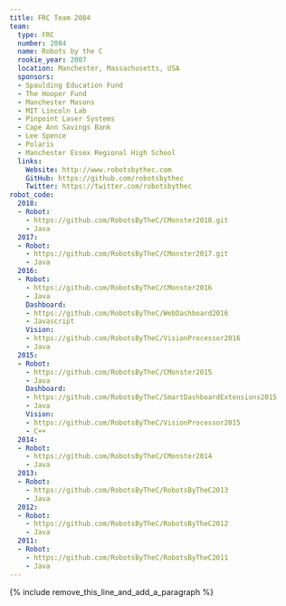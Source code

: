 ```yaml
---
title: FRC Team 2084
team:
  type: FRC
  number: 2084
  name: Robots by the C
  rookie_year: 2007
  location: Manchester, Massachusetts, USA
  sponsors:
  - Spaulding Education Fund
  - The Hooper Fund
  - Manchester Masons
  - MIT Lincoln Lab
  - Pinpoint Laser Systems
  - Cape Ann Savings Bank
  - Lee Spence
  - Polaris
  - Manchester Essex Regional High School
  links:
    Website: http://www.robotsbythec.com
    GitHub: https://github.com/robotsbythec
    Twitter: https://twitter.com/robotsbythec
robot_code:
  2018:
  - Robot:
    - https://github.com/RobotsByTheC/CMonster2018.git
    - Java
  2017:
  - Robot:
    - https://github.com/RobotsByTheC/CMonster2017.git
    - Java
  2016:
  - Robot:
    - https://github.com/RobotsByTheC/CMonster2016
    - Java
    Dashboard:
    - https://github.com/RobotsByTheC/WebDashboard2016
    - Javascript
    Vision:
    - https://github.com/RobotsByTheC/VisionProcessor2016
    - Java
  2015:
  - Robot:
    - https://github.com/RobotsByTheC/CMonster2015
    - Java
    Dashboard:
    - https://github.com/RobotsByTheC/SmartDashboardExtensions2015
    - Java
    Vision:
    - https://github.com/RobotsByTheC/VisionProcessor2015
    - C++
  2014:
  - Robot:
    - https://github.com/RobotsByTheC/CMonster2014
    - Java
  2013:
  - Robot:
    - https://github.com/RobotsByTheC/RobotsByTheC2013
    - Java
  2012:
  - Robot:
    - https://github.com/RobotsByTheC/RobotsByTheC2012
    - Java
  2011:
  - Robot:
    - https://github.com/RobotsByTheC/RobotsByTheC2011
    - Java
---
```


{% include remove_this_line_and_add_a_paragraph %}